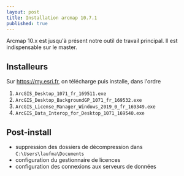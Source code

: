```yaml
---
layout: post
title: Installation arcmap 10.7.1
published: true
---
```


Arcmap 10.x est jusqu'à présent notre outil de travail principal. Il est indispensable sur le master.

## Installeurs

Sur https://my.esri.fr, on télécharge puis installe, dans l'ordre
1. `ArcGIS_Desktop_1071_fr_169511.exe`
2. `ArcGIS_Desktop_BackgroundGP_1071_fr_169532.exe`
3. `ArcGIS_License_Manager_Windows_2019_0_fr_169349.exe`
4. `ArcGIS_Data_Interop_for_Desktop_1071_169540.exe`

## Post-install

* suppression des dossiers de décompression dans `C:\Users\laufma\Documents`
* configuration du gestionnaire de licences
* configuration des connexions aux serveurs de données
